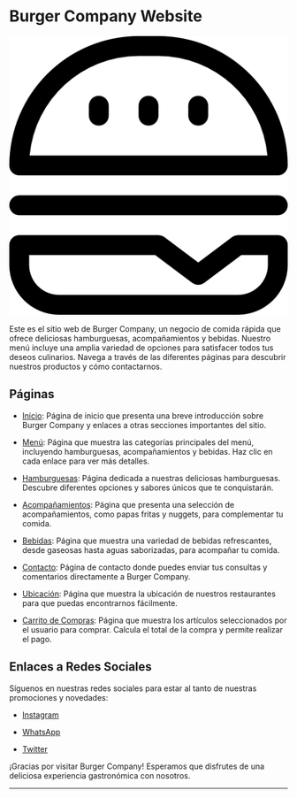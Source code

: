 
# Burger Company Website

[![Burger Company](https://github.com/LeandroPlaza94/burger-company/blob/main/assets/img/icons/logo-negocio.png "Burger Company")](https://i.postimg.cc/rF2hs1xQ/logo-negocio.png "Burger Company")

Este es el sitio web de Burger Company, un negocio de comida rápida que ofrece deliciosas hamburguesas, acompañamientos y bebidas. Nuestro menú incluye una amplia variedad de opciones para satisfacer todos tus deseos culinarios. Navega a través de las diferentes páginas para descubrir nuestros productos y cómo contactarnos.

## Páginas

- [Inicio](https://leandroplaza94.github.io/burger-company/): Página de inicio que presenta una breve introducción sobre Burger Company y enlaces a otras secciones importantes del sitio.

- [Menú](https://leandroplaza94.github.io/burger-company/pages/menu.html): Página que muestra las categorías principales del menú, incluyendo hamburguesas, acompañamientos y bebidas. Haz clic en cada enlace para ver más detalles.

- [Hamburguesas](https://leandroplaza94.github.io/burger-company/pages/hamburguesas.html): Página dedicada a nuestras deliciosas hamburguesas. Descubre diferentes opciones y sabores únicos que te conquistarán.

- [Acompañamientos](https://leandroplaza94.github.io/burger-company/pages/papas.html): Página que presenta una selección de acompañamientos, como papas fritas y nuggets, para complementar tu comida.

- [Bebidas](https://leandroplaza94.github.io/burger-company/pages/bebidas.html): Página que muestra una variedad de bebidas refrescantes, desde gaseosas hasta aguas saborizadas, para acompañar tu comida.

- [Contacto](https://leandroplaza94.github.io/burger-company/pages/contacto.html): Página de contacto donde puedes enviar tus consultas y comentarios directamente a Burger Company.

- [Ubicación](https://leandroplaza94.github.io/burger-company/pages/ubicacion.html): Página que muestra la ubicación de nuestros restaurantes para que puedas encontrarnos fácilmente.

- [Carrito de Compras](https://leandroplaza94.github.io/burger-company/pages/carrito.html): Página que muestra los artículos seleccionados por el usuario para comprar. Calcula el total de la compra y permite realizar el pago.

## Enlaces a Redes Sociales

Síguenos en nuestras redes sociales para estar al tanto de nuestras promociones y novedades:

- [Instagram](https://www.instagram.com/coderhouse/?hl=es)

- [WhatsApp](https://api.whatsapp.com/send/?phone=5491130340087)

- [Twitter](https://twitter.com/coderhouse/)

¡Gracias por visitar Burger Company! Esperamos que disfrutes de una deliciosa experiencia gastronómica con nosotros.

---

